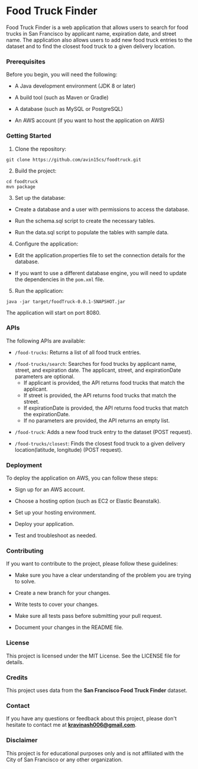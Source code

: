# Food Truck Finder
Food Truck Finder is a web application that allows users to search for food trucks in San Francisco by applicant name, expiration date, and street name. The application also allows users to add new food truck entries to the dataset and to find the closest food truck to a given delivery location.

### Prerequisites
Before you begin, you will need the following:

  - A Java development environment (JDK 8 or later)
  * A build tool (such as Maven or Gradle)
  + A database (such as MySQL or PostgreSQL)
  - An AWS account (if you want to host the application on AWS)

### Getting Started
1. Clone the repository:

```
git clone https://github.com/avin15cs/foodtruck.git
```

2. Build the project:

```
cd foodtruck
mvn package
```
3. Set up the database:

  * Create a database and a user with permissions to access the database.
  - Run the schema.sql script to create the necessary tables.
  + Run the data.sql script to populate the tables with sample data.

4. Configure the application:
  * Edit the application.properties file to set the connection details for the database.
  + If you want to use a different database engine, you will need to update the dependencies in     the `pom.xml` file.

5. Run the application:
```
java -jar target/foodTruck-0.0.1-SNAPSHOT.jar
```
  The application will start on port 8080.

### APIs
The following APIs are available:

  * `/food-trucks`: Returns a list of all food truck entries.
  + `/food-trucks/search`: Searches for food trucks by applicant name, street, and expiration       date. The applicant, street, and expirationDate parameters are optional. 
    + If applicant is provided, the API returns food trucks that match the applicant.
    + If street is provided, the API returns food trucks that match the street.
    + If expirationDate is provided, the API returns food trucks that match the expirationDate.
    + If no parameters are provided, the API returns an empty list.
  - `/food-truck`: Adds a new food truck entry to the dataset (POST request).
  * `/food-trucks/closest`: Finds the closest food truck to a given delivery location(latitude,     longitude) (POST request).

### Deployment
To deploy the application on AWS, you can follow these steps:

  * Sign up for an AWS account.
  + Choose a hosting option (such as EC2 or Elastic Beanstalk).
  - Set up your hosting environment.
  * Deploy your application.
  + Test and troubleshoot as needed.

### Contributing
If you want to contribute to the project, please follow these guidelines:

  * Make sure you have a clear understanding of the problem you are trying to solve.
  + Create a new branch for your changes.
  - Write tests to cover your changes.
  * Make sure all tests pass before submitting your pull request.
  - Document your changes in the README file.

### License
This project is licensed under the MIT License. See the LICENSE file for details.

### Credits
This project uses data from the **San Francisco Food Truck Finder** dataset.

### Contact
If you have any questions or feedback about this project, please don't hesitate to contact me at **kravinash006@gmail.com**.

### Disclaimer
This project is for educational purposes only and is not affiliated with the City of San Francisco or any other organization.

